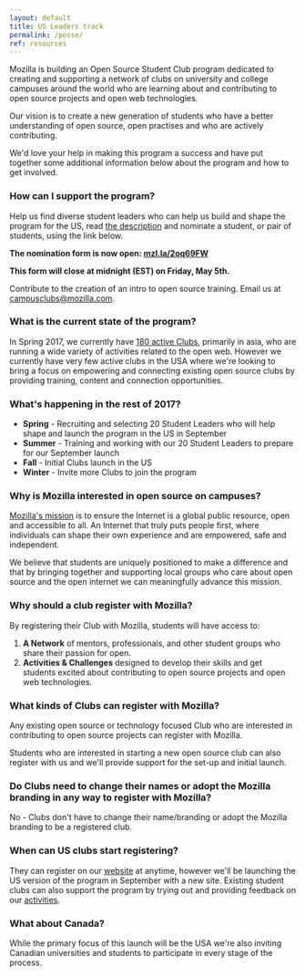 ```yaml
---
layout: default
title: US Leaders track
permalink: /posse/
ref: resources
---
```


Mozilla is building an Open Source Student Club program dedicated to creating and supporting a network of clubs on university and college campuses around the world who are learning about and contributing to open source projects and open web technologies.

Our vision is to create a new generation of students who have a better understanding of open source, open practises and who are actively contributing.

We'd love your help in making this program a success and have put together some additional information below about the program and how to get involved.

### How can I support the program?

Help us find diverse student leaders who can help us build and shape the program for the US, read <a href="https://docs.google.com/document/d/1cZOP4DNMIUrMxKMEZTdR3IgAP4eJKnAPZ5pcVkicwzU/pub">the description</a> and nominate a student, or pair of students, using the link below.

**The nomination form is now open: <a href="http://mzl.la/2oq69FW">mzl.la/2oq69FW</a>**

**This form will close at midnight (EST) on Friday, May 5th.**

Contribute to the creation of an intro to open source training. Email us at <campusclubs@mozilla.com>.

### What is the current state of the program?

In Spring 2017, we currently have <a href="https://campus.mozilla.community/connect/">180 active Clubs</a>, primarily in asia, who are running a wide variety of activities related to the open web. However we currently have very few active clubs in the USA where we're looking to bring a focus on empowering and connecting existing open source clubs by providing training, content and connection opportunities.

### What's happening in the rest of 2017?

- **Spring** - Recruiting and selecting 20 Student Leaders who will help shape and launch the program in the US in September
- **Summer** - Training and working with our 20 Student Leaders to prepare for our September launch
- **Fall** - Initial Clubs launch in the US
- **Winter** - Invite more Clubs to join the program

### Why is Mozilla interested in open source on campuses?

<a href="https://www.mozilla.org/en-US/mission/">Mozilla's mission</a> is to ensure the Internet is a global public resource, open and accessible to all. An Internet that truly puts people first, where individuals can shape their own experience and are empowered, safe and independent.

We believe that students are uniquely positioned to make a difference and that by bringing together and supporting local groups who care about open source and the open internet we can meaningfully advance this mission.

### Why should a club register with Mozilla?

By registering their Club with Mozilla, students will have access to:

1. **A Network** of mentors, professionals, and other student groups who share their passion for open.
2. **Activities & Challenges** designed to develop their skills and get students excited about contributing to open source projects and open web technologies.

### What kinds of Clubs can register with Mozilla?

Any existing open source or technology focused Club who are interested in contributing to open source projects can register with Mozilla.

Students who are interested in starting a new open source club can also register with us and we'll provide support for the set-up and initial launch.

### Do Clubs need to change their names or adopt the Mozilla branding in any way to register with Mozilla?

No - Clubs don't have to change their name/branding or adopt the Mozilla branding to be a registered club.

### When can US clubs start registering?

They can register on our <a href="https://campus.mozilla.community/">website</a> at anytime, however we'll be launching the US version of the program in September with a new site. Existing student clubs can also support the program by trying out and providing feedback on our <a href="https://campus.mozilla.community/activities/">activities</a>.

### What about Canada?

While the primary focus of this launch will be the USA we're also inviting Canadian universities and students to participate in every stage of the process.
